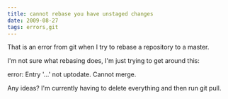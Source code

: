 ```yaml
---
title: cannot rebase you have unstaged changes
date: 2009-08-27
tags: errors,git
---
```

That is an error from git when I try to rebase a repository to a master.

I'm not sure what rebasing does, I'm just trying to get around this:

error: Entry '...' not uptodate. Cannot merge.

Any ideas? I'm currently having to delete everything and then run git pull.


